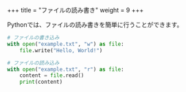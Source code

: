 +++
title = "ファイルの読み書き"
weight = 9
+++

Pythonでは、ファイルの読み書きを簡単に行うことができます。

```python
# ファイルの書き込み
with open("example.txt", "w") as file:
    file.write("Hello, World!")

# ファイルの読み込み
with open("example.txt", "r") as file:
    content = file.read()
    print(content)
```
